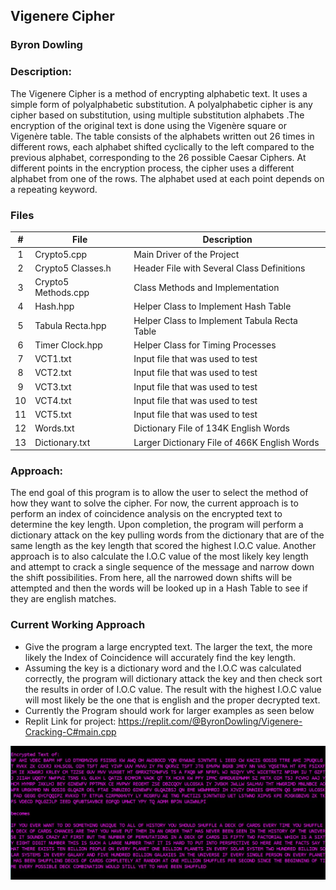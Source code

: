 ## Vigenere Cipher
### Byron Dowling
### Description:

The Vigenere Cipher is a method of encrypting alphabetic text. It uses a simple form of polyalphabetic substitution. A polyalphabetic cipher is any cipher based on substitution, using multiple substitution alphabets .The encryption of the original text is done using the Vigenère square or Vigenère table. The table consists of the alphabets written out 26 times in different rows, each alphabet shifted cyclically to the left compared to the previous alphabet, corresponding to the 26 possible Caesar Ciphers. At different points in the encryption process, the cipher uses a different alphabet from one of the rows. The alphabet used at each point depends on a repeating keyword.

### Files

|   #    | File                    | Description                                        |
| :---:  | ----------------------- | -------------------------------------------------- |
|   1    | Crypto5.cpp             | Main Driver of the Project                         |
|   2    | Crypto5 Classes.h       | Header File with Several Class Definitions         |
|   3    | Crypto5 Methods.cpp     | Class Methods and Implementation                   |
|   4    | Hash.hpp                | Helper Class to Implement Hash Table               |
|   5    | Tabula Recta.hpp        | Helper Class to Implement Tabula Recta Table       |
|   6    | Timer Clock.hpp         | Helper Class for Timing Processes                  |
|   7    | VCT1.txt                | Input file that was used to test                   |
|   8    | VCT2.txt                | Input file that was used to test                   |
|   9    | VCT3.txt                | Input file that was used to test                   |
|   10   | VCT4.txt                | Input file that was used to test                   |
|   11   | VCT5.txt                | Input file that was used to test                   |
|   12   | Words.txt               | Dictionary File of 134K English Words              |
|   13   | Dictionary.txt          | Larger Dictionary File of 466K English Words       |


### Approach:

The end goal of this program is to allow the user to select the method of how they want to solve the cipher. For now, the current approach is to perform an index of coincidence analysis on the encrypted text to determine the key length. Upon completion, the program will perform a dictionary attack on the key pulling words from the dictionary that are of the same length as the key length that scored the highest I.O.C value. Another approach is to also calculate the I.O.C value of the most likely key length and attempt to crack a single sequence of the message and narrow down the shift possibilities. From here, all the narrowed down shifts will be attempted and then the words will be looked up in a Hash Table to see if they are english matches. 

### Current Working Approach
- Give the program a large encrypted text. The larger the text, the more likely the Index of Coincidence will accurately find the key length.
- Assuming the key is a dictionary word and the I.O.C was calculated correctly, the program will dictionary attack the key and then check sort the results in order of I.O.C value. The result with the highest I.O.C value will most likely be the one that is english and the proper decrypted text.
- Currently the Program should work for larger examples as seen below
- Replit Link for project: https://replit.com/@ByronDowling/Vigenere-Cracking-C#main.cpp

![VC3](https://github.com/Byron-Dowling/Ancient-Ciphers/blob/main/Projects/Vigenere%20Cipher/Vigenere%20Snippet%203.JPG?raw=true)
